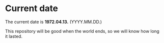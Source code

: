 # Current date

The current date is **1972.04.13.** (YYYY.MM.DD.)

This repository will be good when the world ends, so we will know how long it lasted.